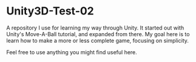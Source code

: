 # Unity3D-Test-02
A repository I use for learning my way through Unity. It started out with Unity's Move-A-Ball tutorial, and expanded from there.
My goal here is to learn how to make a more or less complete game, focusing on simplicity.

Feel free to use anything you might find useful here.